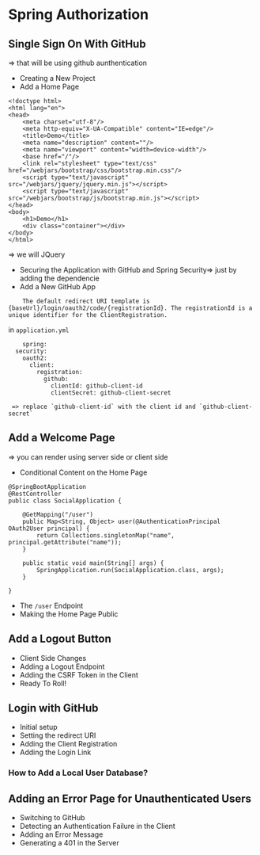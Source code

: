 # Spring Authorization
## Single Sign On With GitHub   
=> that will be using github aunthentication
- Creating a New Project
- Add a Home Page
```
<!doctype html>
<html lang="en">
<head>
    <meta charset="utf-8"/>
    <meta http-equiv="X-UA-Compatible" content="IE=edge"/>
    <title>Demo</title>
    <meta name="description" content=""/>
    <meta name="viewport" content="width=device-width"/>
    <base href="/"/>
    <link rel="stylesheet" type="text/css" href="/webjars/bootstrap/css/bootstrap.min.css"/>
    <script type="text/javascript" src="/webjars/jquery/jquery.min.js"></script>
    <script type="text/javascript" src="/webjars/bootstrap/js/bootstrap.min.js"></script>
</head>
<body>
	<h1>Demo</h1>
	<div class="container"></div>
</body>
</html>
```   
=> we will JQuery

- Securing the Application with GitHub and Spring Security=> just by adding the dependencie
- Add a New GitHub App
```
 	The default redirect URI template is {baseUrl}/login/oauth2/code/{registrationId}. The registrationId is a unique identifier for the ClientRegistration. 
```
in `application.yml`   
```
 	spring:
  security:
    oauth2:
      client:
        registration:
          github:
            clientId: github-client-id
            clientSecret: github-client-secret
```
     
     => replace `github-client-id` with the client id and `github-client-secret`


## Add a Welcome Page   
=> you can render using server side or client side
- Conditional Content on the Home Page

```
@SpringBootApplication
@RestController
public class SocialApplication {

    @GetMapping("/user")
    public Map<String, Object> user(@AuthenticationPrincipal OAuth2User principal) {
        return Collections.singletonMap("name", principal.getAttribute("name"));
    }

    public static void main(String[] args) {
        SpringApplication.run(SocialApplication.class, args);
    }

}
```
- The `/user` Endpoint
- Making the Home Page Public
## Add a Logout Button
- Client Side Changes
- Adding a Logout Endpoint
- Adding the CSRF Token in the Client
- Ready To Roll!
## Login with GitHub
- Initial setup
- Setting the redirect URI
- Adding the Client Registration
- Adding the Login Link
### How to Add a Local User Database?


## Adding an Error Page for Unauthenticated Users
- Switching to GitHub
- Detecting an Authentication Failure in the Client
- Adding an Error Message
- Generating a 401 in the Server
